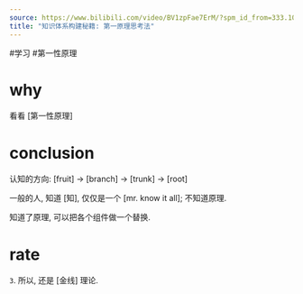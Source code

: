 ```yaml
---
source: https://www.bilibili.com/video/BV1zpFae7ErM/?spm_id_from=333.1007.top_right_bar_window_default_collection.content.click&vd_source=549bde2564979641a5f0adbcfa529b0a
title: "知识体系构建秘籍: 第一原理思考法"
---
```


#学习 #第一性原理
# why
看看 [第一性原理]

# conclusion
认知的方向:
[fruit] -> [branch] -> [trunk] -> [root]

一般的人, 知道 [知], 仅仅是一个 [mr. know it all]; 不知道原理.

知道了原理, 可以把各个组件做一个替换.

# rate
`3`. 所以, 还是 [金线] 理论.